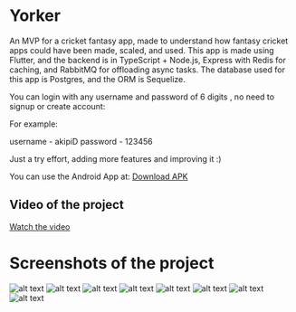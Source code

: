
# Yorker

An MVP for a cricket fantasy app, made to understand how fantasy cricket apps could have been made, scaled, and used. This app is made using Flutter, and the backend is in TypeScript + Node.js, Express with Redis for caching, and RabbitMQ for offloading async tasks. The database used for this app is Postgres, and the ORM is Sequelize.

You can login with any username and password of 6 digits , no need to signup or create account:

For example:

username - akipiD
password - 123456

Just a try effort, adding more features and improving it :)

You can use the Android App at: [Download APK](https://drive.google.com/file/d/18ThPfU96DCsunslg69O-iNO2-D6xAsFI/view?usp=sharing)

## Video of the project

[Watch the video](https://youtube.com/shorts/Qf9ECKKZ1RE)


# Screenshots of the project

![alt text](./screenshots/1.jpeg)
![alt text](./screenshots/2.jpeg)
![alt text](./screenshots/a.jpeg)
![alt text](./screenshots/b.jpeg)
![alt text](./screenshots/d.jpeg)
![alt text](./screenshots/c.jpeg)
![alt text](./screenshots/f.jpeg)
![alt text](./screenshots/e.jpeg)
